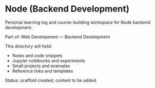 # Node (Backend Development)

Personal learning log and course-building workspace for Node backend development.

Part of: Web Development — Backend Development

This directory will hold:
- Notes and code snippets
- Jupyter notebooks and experiments
- Small projects and examples
- Reference links and templates

Status: scaffold created; content to be added.
